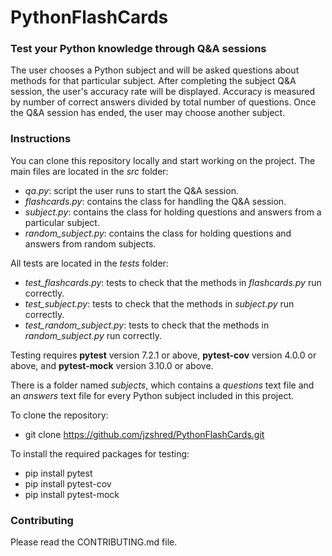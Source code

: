 # PythonFlashCards

### Test your Python knowledge through Q&amp;A sessions

The user chooses a Python subject and will be asked questions about methods for that particular subject. After completing the subject Q&A session, the user's accuracy rate will be displayed. Accuracy is measured by number of correct answers divided by total number of questions. Once the Q&A session has ended, the user may choose another subject.

### Instructions

You can clone this repository locally and start working on the project. The main files are located in the _src_ folder:
- _qa.py_: script the user runs to start the Q&A session.
- _flashcards.py_: contains the class for handling the Q&A session.
- _subject.py_: contains the class for holding questions and answers from a particular subject.
- _random_subject.py_: contains the class for holding questions and answers from random subjects.

All tests are located in the _tests_ folder:
- _test_flashcards.py_: tests to check that the methods in _flashcards.py_ run correctly.
- _test_subject.py_: tests to check that the methods in _subject.py_ run correctly. 
- _test_random_subject.py_: tests to check that the methods in _random_subject.py_ run correctly. 

Testing requires __pytest__ version 7.2.1 or above, __pytest-cov__ version 4.0.0 or above,
and __pytest-mock__ version 3.10.0 or above.

There is a folder named _subjects_, which contains a _questions_ text file and an _answers_ text file for every Python subject included in this project.

To clone the repository:<br>
- git clone https://github.com/jzshred/PythonFlashCards.git

To install the required packages for testing:<br>
- pip install pytest<br>
- pip install pytest-cov<br>
- pip install pytest-mock

### Contributing

Please read the CONTRIBUTING.md file.
